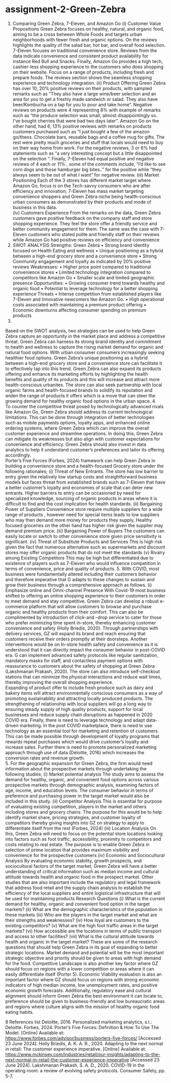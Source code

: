 # assignment-2-Green-Zebra

1.	Comparing Green Zebra, 7-Eleven, and Amazon Go
(i)	Customer Value Propositions
Green Zebra focuses on healthy, natural, and organic food, aiming to be a cross between Whole Foods and targets urban neighborhoods with fewer fresh and organic options. On the reviews highlights the quality of the salad bar, hot bar, and overall food selection. 7-Eleven focuses on traditional convenience store. Reviews from the data indicate convenience and consistent product availability for instance Red Bull and Snacks. Finally, Amazon Go provides a high tech, cashier-less shopping experience to the customers who does shopping on their website. Focus on a range of products, including fresh and prepare foods. The reviews section shows the seamless shopping experience and technology integration.
(ii)	Product Offering
Green Zebra has over 10, 20% positive reviews on their products, with sampled remarks such as “They also have a large wine/beer selection and an area for you to get a freshly made sandwich or salad. They also have beer/Kombucha on a tap for you to pour and take home”. Negative reviews on products were 4 representing 8% with example of remarks such as “the produce selection was small, almost disappointingly so. I’ve bought cherries that were bad two days later”. 
Amazon Go on the other hand, had 6, 13% positive reviews with remarks on products customers purchased such as “I just bought a few of the amazon go/theos. Chocolate bars, reusable bags and a coffee mug for gifts. The rest were pretty much groceries and stuff that locals would need to buy on their way home from work. For the negative reviews, 3 or 6% had statements such as “a very interesting concept but a little disappointed on the selection “. 
Finally, 7-Eleven had equal positive and negative reviews of 4 each or 11% , some of the comments include, “I’d like to see corn dogs and those hamburger big bites..” for the positive while “they always seem to be out of what I want” for negative review. 
(iii)	Market Positioning
Each of the 3 stores has different market target where Amazon Go, focus is on the Tech-savvy consumers who are after efficiency and innovation; 7-Eleven has mass market targeting convenience shoppers and Green Zebra niche being health-conscious urban consumers as demonstrated by their products and mode of business in this data.  
(iv)	Customers Experience
From the remarks on the data, Green Zebra customers gave positive feedback on the company staff and store shopping experience. They feel the store offer a friendly service and better community engagement for them. The same was the case with 7-Eleven customers who stated polite and friendly staff on their reviews while Amazon Go had positive reviews on efficiency and convenience 
2.	SWOT ANALYSIS 
Strengths: Green Zebra 
•	Strong brand Identity focused on Health Eating and wellness
•	Unique positioning as a hybrid between a high-end grocery store and a convenience store 
•	Strong Community engagement and loyalty as indicated by 20% positive reviews
Weaknesses: 
•	Higher price point compared to traditional convenience stores
•	Limited technology integration compared to competitors like Amazon Go
•	Smaller scale and limited geographic presence
Opportunities:
•	Growing consumer trend towards healthy and organic food 
•	Potential to leverage technology for a better shopping experience 
Threats 
•	Intense competition from established players like 7-Eleven and Innovative newcomers like Amazon Go.
•	High operational costs associated with maintaining a premium product offering 
•	Economic downturns affecting consumer spending on premium products 
3.	
Based on the SWOT analysis, two strategies can be used to help Green Zebra capture an opportunity in the market place and address a competitive threat. Green Zebra can harness its strong brand identity and commitment to health and wellness to capture the rising market demand for organic and natural food options. With urban consumer consumers increasingly seeking healthier food options. Green Zebra’s unique positioning as a hybrid between a high-end grocery store and a convenience store can facilitate it to effectively tap into this trend. Green Zebra can also expand its products offering and enhance its marketing efforts by highlighting the health benefits and quality of its products and this will increase and attract more health-conscious urbanites.  The store can also seek partnership with local organic farms and health-focused brands to solidify its reputation and widen the range of products it offers which is a move that can steer the growing demand for healthy organic food options in the urban space. 
4.	
To counter the competitive threat posed by technologically advanced rivals like Amazon Go, Green Zebra should address its current technological limitations. This can be done through integration of better technologies such as mobile payments options, loyalty apps, and enhanced online ordering systems, where Green Zebra which can improve the overall customer experience and streamline operations. In doing this, Green Zebra can mitigate its weaknesses but also align with customer expectations for convenience and efficiency. Green Zebra should also invest in data analytics to help it understand customer’s preferences and tailor its offering accordingly.  
Porter’s Five Forces (Forbes, 2024) framework can help Green Zebra in building a convenience store and a health-focused Grocery store under the following rationales;
(i)	Threat of New Entrants.
The store has low barrier to entry given the relatively low startup costs and straightforward business models but faces threat from established brands such as 7-Eleven that have a better customer’s loyalty and economies of scale that can deter new entrants. Higher barriers to entry can be occasioned by need for specialized knowledge, sourcing of organic products in areas where it is difficult to find and the cost implication for health standards. 
(ii)	Bargaining Power of Suppliers
Convenience store require multiple suppliers for a wide range of products , however need for special items leads to low suppliers who may then demand more money for products they supply. Healthy focused groceries on the other hand has higher risk given the supplier may demand premium price.
(iii)	Bargaining Power of Buyers
The customers can easily locate or switch to other convenience store given price sensitivity is significant. 
(iv)	Threat of Substitute Products and Services
This is high risk given the fact that numerous alternative such as supermarkets and discount stores may offer organic products that do not meet the standards 
(v)	Rivalry among Existing Competitors
This may be high but differentiated due to existence of players such as 7-Eleven who would influence competition in terms of convenience, price and quality of products. 
5.
With COVID, most business were fundamentally altered including their customers behavior and therefore imperative that G adapts to these changes to sustain and grow their business through a comprehensive approach as follows.
(i)	Emphasize online and Omni-channel Presence
With Covid-19 most business shifted to offering an online shopping experience to their customers in order to meet demand and stay competitive. Green Zebra can develop a robust e-commerce platform that will allow customers to browse and purchase organic and healthy products from their comfort. This can also be complimented by introduction of click-and –drop service to cater for those who prefer minimizing time spent in-store, thereby enhancing customer convenience and safety (Holly Briedis, 2020). Through partnerships with delivery services, GZ will expand its brand and reach ensuring that customers receive their orders promptly at their doorsteps. 
Another interventions would be on In-store health safety and convenience as it is understood that it can directly impact the consumer behavior in post-COVID era. G can implement advanced safety protocols like regular sanitization, mandatory masks for staff, and contactless payment options with reassurance to customers about the safety of shopping at Green Zebra (Lakshmanan Prakash, 2020). The store can also introduce self-checkout stations that can minimize the physical interactions and reduce wait times, thereby improving the overall shopping experience.  
Expanding of product offer to include fresh produce such as dairy and bakery items will attract environmentally conscious consumers as a way of promoting sustainability and attracting locally produced products. The strengthening of relationship with local suppliers will go a long way to ensuring steady supply of high quality products, support for local businesses and reduce supply chain disruptions as happened in 2020 COVID era. Finally, there is need to leverage technology and adapt data-driven marketing. In the post COVID marketplace, there is need to use technology as an essential tool for marketing and retention of customers.  This can be made possible through development of loyalty programs that rewards repeat purchases which would drive customer’s loyalty and increase sales.  Further there is need to promote personalized marketing approach through use of data  (Deloitte, 2016) which increases the conversion rates and revenue growth.  
5.	For the geographic expansion for Green Zebra, the firm would need information about the prospective markets through undertaking the following studies;
(i)	Market potential analysis 
The study aims to assess the demand for healthy, organic, and convenient food options across various prospective markets through demographic analysis, examining factors of age, income, and education levels. The consumer behavior in terms of preference and purchasing power in the target market would also be included in this study. 
(ii)	Competitor Analysis
This is essential for purpose of evaluating existing competition, players in the market and others including stores and grocery chains. The purpose for this would be to help identify market share, pricing strategies, and customer loyalty of competitors thereby giving insights into GZ on strategy to apply to differentiate itself from the rest (Forbes, 2024)
(iii)	Location Analysis
On this, Green Zebra will need to focus on the potential store locations looking into factors such as foot traffic, accessibility, proximity to competitors and costs relating to real estate. The purpose is to enable Green Zebra in selection of prime location that provides maximum visibility and convenience for the prospective customers 
(iv)	Economic and Sociocultural Analysis
By evaluating economic stability, growth prospects, and sociocultural factors of the target market, Green Zebra will have a better understanding of critical information such as median income and cultural attitude towards health and organic food in the prospect market. Other studies that are also important include the regulatory and legal framework that address food retail and the supply chain analysis to establish the efficiency of the local suppliers and entire logistical infrastructure that will be used for maintaining products 
Research Questions 
(i)	What is the current demand for healthy, organic and convenient food option in the target markets?
(ii)	What are the demographic characteristics of the population in these markets
(iii)	Who are the players in the target market and what are their strengths and weaknesses?
(iv)	How loyal are customers to the existing competitors?
(v)	What are the high foot traffic areas in the target markets?
(vi)	How accessible are the locations in terms of public transport and access to other facilities?
(vii)	What is the cultural attitude towards health and organic in the target market?
These are some of the research questions that should help Green Zebra in its goal of expanding to better strategic locations. Market demand and potential will be the most important strategic objective and priority should be given to areas with high demand for the food. Competitive Landscape is also another key factor where GZ should focus on regions with a lower competition or areas where it can easily differentiate itself (Porter 5). Economic Viability evaluation is also an important factor where GZ should focus on regions with strong economic indicators of high median income, low unemployment rates, and positive economic growth forecasts.  Additionally, regulatory ease and cultural alignment should inform Green Zebra the best environment it can locate to, preference should be given to business-friendly and low bureaucratic areas and regions where culture aligns with the mission of healthy organic food eating habits. 

8
References list
Deloitte, 2016. Personalized marketing analytics, s.l.: Deloitte.
Forbes, 2024. Porter’s Five Forces: Definition & How To Use The Model. [Online] 
Available at: https://www.forbes.com/advisor/business/porters-five-forces/
[Accessed 23 June 2024].
Holly Briedis, A. K. A. R., 2020. Adapting to the next normal in retail: The customer experience imperative. [Online] 
Available at: https://www.mckinsey.com/industries/retail/our-insights/adapting-to-the-next-normal-in-retail-the-customer-experience-imperative
[Accessed 23 June 2024].
Lakshmanan Prakash, S. A. D., 2020. COVID-19 in the operating room: a review of evolving safety protocols. Consumer Safety, pp. 5-7.

